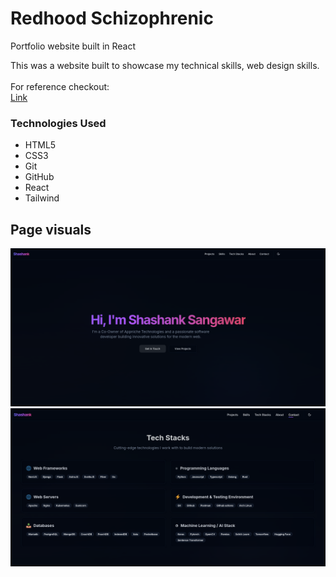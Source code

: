 # Redhood Schizophrenic
Portfolio website built in React

This was a website built to showcase my technical skills, web design skills.<br/><br/>
For reference checkout: <br/>
<a href="https://">Link</a>


### Technologies Used

* HTML5
* CSS3
* Git
* GitHub
* React
* Tailwind



## Page visuals


![Redhood](https://raw.githubusercontent.com/Redhood-Schizophrenic/Portfolio-1/master/public/github/1.png)
![Redhood](https://raw.githubusercontent.com/Redhood-Schizophrenic/Portfolio-1/master/public/github/2.png)
